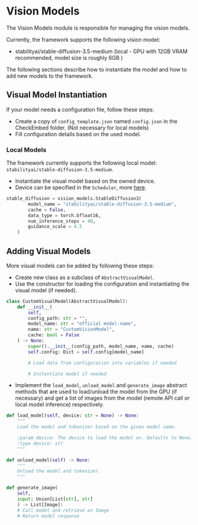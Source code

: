 # Vision Models

The Vision Models module is responsible for managing the vision models.

Currently, the framework supports the following vision model:

- stabilityai/stable-diffusion-3.5-medium (local - GPU with 12GB VRAM recommended, model size is roughly 6GB )

The following sections describe how to instantiate the model and how to add new models to the framework.

## Visual Model Instantiation

If your model needs a configuration file, follow these steps:

- Create a copy of `config_template.json` named `config.json` in the CheckEmbed folder. (Not necessary for local models)
- Fill configuration details based on the used model.

### Local Models

The framework currently supports the following local model: `stabilityai/stable-diffusion-3.5-medium`.

- Instantiate the visual model based on the owned device.
- Device can be specified in the `Scheduler`, more [here](/CheckEmbed/scheduler/scheduler.py).

```python
stable_diffusion = vision_models.StableDiffusion3(
        model_name = "stabilityai/stable-diffusion-3.5-medium",
        cache = False,
        data_type = torch.bfloat16,
        num_inference_steps = 40,
        guidance_scale = 4.5
    )
```

## Adding Visual Models

More visual models can be added by following these steps:

- Create new class as a subclass of `AbstractVisualModel`.
- Use the constructor for loading the configuration and instantiating the visual model (if needed).

```python
class CustomVisualModel(AbstractVisualModel):
    def __init__(
        self,
        config_path: str = "",
        model_name: str = "official model-name",
        name: str = "CustomVisionModel",
        cache: bool = False
    ) -> None:
        super().__init__(config_path, model_name, name, cache)
        self.config: Dict = self.config[model_name]

        # Load data from configuration into variables if needed

        # Instantiate model if needed
```

- Implement the `load_model`, `unload_model` and `generate_image` abstract methods that are used to load/unload the model from the GPU (if necessary) and get a list of images from the model (remote API call or local model inference) respectively.

```python
def load_model(self, device: str = None) -> None:
    """
    Load the model and tokenizer based on the given model name.

    :param device: The device to load the model on. Defaults to None.
    :type device: str
    """

def unload_model(self) -> None:
    """
    Unload the model and tokenizer.
    """

def generate_image(
    self,
    input: Union[List[str], str]
    ) -> List[Image]:
    # Call model and retrieve an Image
    # Return model response
```
